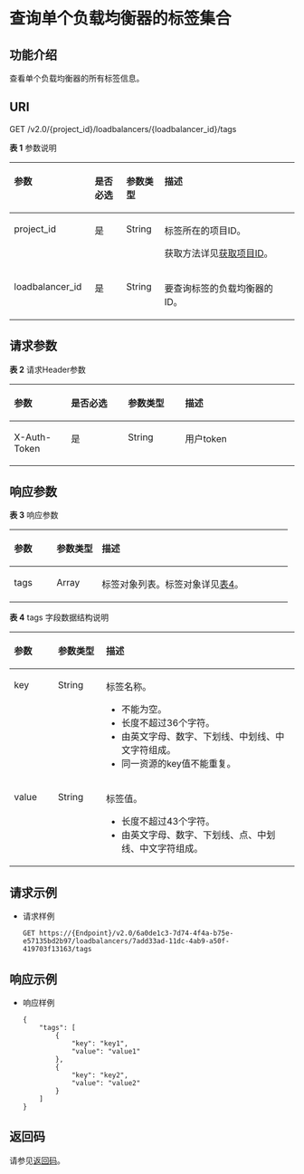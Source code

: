 # 查询单个负载均衡器的标签集合<a name="elb_zq_bq_0003"></a>

## 功能介绍<a name="zh-cn_topic_0094115924_section51245189114349"></a>

查看单个负载均衡器的所有标签信息。

## URI<a name="zh-cn_topic_0094115924_section45214603114349"></a>

GET /v2.0/\{project\_id\}/loadbalancers/\{loadbalancer\_id\}/tags

**表 1**  参数说明

<a name="table33323423"></a>
<table><thead align="left"><tr id="row8420641"><th class="cellrowborder" valign="top" width="28.33%" id="mcps1.2.5.1.1"><p id="p10983320"><a name="p10983320"></a><a name="p10983320"></a>参数</p>
</th>
<th class="cellrowborder" valign="top" width="11.06%" id="mcps1.2.5.1.2"><p id="p1398916541313"><a name="p1398916541313"></a><a name="p1398916541313"></a>是否必选</p>
</th>
<th class="cellrowborder" valign="top" width="13.38%" id="mcps1.2.5.1.3"><p id="p4164548117122"><a name="p4164548117122"></a><a name="p4164548117122"></a>参数类型</p>
</th>
<th class="cellrowborder" valign="top" width="47.23%" id="mcps1.2.5.1.4"><p id="p53754023"><a name="p53754023"></a><a name="p53754023"></a>描述</p>
</th>
</tr>
</thead>
<tbody><tr id="row53906008171138"><td class="cellrowborder" valign="top" width="28.33%" headers="mcps1.2.5.1.1 "><p id="p16126074171144"><a name="p16126074171144"></a><a name="p16126074171144"></a>project_id</p>
</td>
<td class="cellrowborder" valign="top" width="11.06%" headers="mcps1.2.5.1.2 "><p id="p399015418318"><a name="p399015418318"></a><a name="p399015418318"></a>是</p>
</td>
<td class="cellrowborder" valign="top" width="13.38%" headers="mcps1.2.5.1.3 "><p id="p39605860171144"><a name="p39605860171144"></a><a name="p39605860171144"></a>String</p>
</td>
<td class="cellrowborder" valign="top" width="47.23%" headers="mcps1.2.5.1.4 "><p id="p11184131"><a name="p11184131"></a><a name="p11184131"></a>标签所在的项目ID。</p>
<p id="p8222164914610"><a name="p8222164914610"></a><a name="p8222164914610"></a>获取方法详见<a href="获取项目ID.md">获取项目ID</a>。</p>
</td>
</tr>
<tr id="row33431272113959"><td class="cellrowborder" valign="top" width="28.33%" headers="mcps1.2.5.1.1 "><p id="p19792599161649"><a name="p19792599161649"></a><a name="p19792599161649"></a>loadbalancer_id</p>
</td>
<td class="cellrowborder" valign="top" width="11.06%" headers="mcps1.2.5.1.2 "><p id="p2099385413310"><a name="p2099385413310"></a><a name="p2099385413310"></a>是</p>
</td>
<td class="cellrowborder" valign="top" width="13.38%" headers="mcps1.2.5.1.3 "><p id="p18728145714517"><a name="p18728145714517"></a><a name="p18728145714517"></a>String</p>
</td>
<td class="cellrowborder" valign="top" width="47.23%" headers="mcps1.2.5.1.4 "><p id="p8340728114018"><a name="p8340728114018"></a><a name="p8340728114018"></a>要查询标签的负载均衡器的ID。</p>
</td>
</tr>
</tbody>
</table>

## 请求参数<a name="zh-cn_topic_0094115924_section56720455114349"></a>

**表 2**  请求Header参数

<a name="HeaderParameter"></a>
<table><thead align="left"><tr id="row5981246147"><th class="cellrowborder" valign="top" width="20%" id="mcps1.2.5.1.1"><p id="p20981746448"><a name="p20981746448"></a><a name="p20981746448"></a>参数</p>
</th>
<th class="cellrowborder" valign="top" width="20%" id="mcps1.2.5.1.2"><p id="p198184620414"><a name="p198184620414"></a><a name="p198184620414"></a>是否必选</p>
</th>
<th class="cellrowborder" valign="top" width="20%" id="mcps1.2.5.1.3"><p id="p19913461247"><a name="p19913461247"></a><a name="p19913461247"></a>参数类型</p>
</th>
<th class="cellrowborder" valign="top" width="40%" id="mcps1.2.5.1.4"><p id="p14993464416"><a name="p14993464416"></a><a name="p14993464416"></a>描述</p>
</th>
</tr>
</thead>
<tbody><tr id="row189844610419"><td class="cellrowborder" valign="top" width="20%" headers="mcps1.2.5.1.1 "><p id="p299204618411"><a name="p299204618411"></a><a name="p299204618411"></a>X-Auth-Token</p>
</td>
<td class="cellrowborder" valign="top" width="20%" headers="mcps1.2.5.1.2 "><p id="p14991466419"><a name="p14991466419"></a><a name="p14991466419"></a>是</p>
</td>
<td class="cellrowborder" valign="top" width="20%" headers="mcps1.2.5.1.3 "><p id="p12992466418"><a name="p12992466418"></a><a name="p12992466418"></a>String</p>
</td>
<td class="cellrowborder" valign="top" width="40%" headers="mcps1.2.5.1.4 "><p id="p2991461149"><a name="p2991461149"></a><a name="p2991461149"></a>用户token</p>
</td>
</tr>
</tbody>
</table>

## 响应参数<a name="zh-cn_topic_0094115924_section10152064114349"></a>

**表 3**  响应参数

<a name="zh-cn_topic_0094115924_table60666685114349"></a>
<table><thead align="left"><tr id="zh-cn_topic_0094115924_row54998647114349"><th class="cellrowborder" valign="top" width="15.299999999999999%" id="mcps1.2.4.1.1"><p id="zh-cn_topic_0094115924_p25705400114349"><a name="zh-cn_topic_0094115924_p25705400114349"></a><a name="zh-cn_topic_0094115924_p25705400114349"></a>参数</p>
</th>
<th class="cellrowborder" valign="top" width="16.27%" id="mcps1.2.4.1.2"><p id="zh-cn_topic_0094115924_p1762687114349"><a name="zh-cn_topic_0094115924_p1762687114349"></a><a name="zh-cn_topic_0094115924_p1762687114349"></a>参数类型</p>
</th>
<th class="cellrowborder" valign="top" width="68.43%" id="mcps1.2.4.1.3"><p id="zh-cn_topic_0094115924_p8559921114349"><a name="zh-cn_topic_0094115924_p8559921114349"></a><a name="zh-cn_topic_0094115924_p8559921114349"></a>描述</p>
</th>
</tr>
</thead>
<tbody><tr id="zh-cn_topic_0094115924_row22265016114349"><td class="cellrowborder" valign="top" width="15.299999999999999%" headers="mcps1.2.4.1.1 "><p id="zh-cn_topic_0094115924_p58635900114349"><a name="zh-cn_topic_0094115924_p58635900114349"></a><a name="zh-cn_topic_0094115924_p58635900114349"></a>tags</p>
</td>
<td class="cellrowborder" valign="top" width="16.27%" headers="mcps1.2.4.1.2 "><p id="zh-cn_topic_0094115924_p51887460114349"><a name="zh-cn_topic_0094115924_p51887460114349"></a><a name="zh-cn_topic_0094115924_p51887460114349"></a>Array</p>
</td>
<td class="cellrowborder" valign="top" width="68.43%" headers="mcps1.2.4.1.3 "><p id="zh-cn_topic_0094115924_p42134745114349"><a name="zh-cn_topic_0094115924_p42134745114349"></a><a name="zh-cn_topic_0094115924_p42134745114349"></a>标签对象列表。标签对象详见<a href="#zh-cn_topic_0094115924_table57471170114349">表4</a>。</p>
</td>
</tr>
</tbody>
</table>

**表 4**  tags 字段数据结构说明

<a name="zh-cn_topic_0094115924_table57471170114349"></a>
<table><thead align="left"><tr id="zh-cn_topic_0094115924_row17231304114349"><th class="cellrowborder" valign="top" width="15.441544154415443%" id="mcps1.2.4.1.1"><p id="zh-cn_topic_0094115924_p53558420114349"><a name="zh-cn_topic_0094115924_p53558420114349"></a><a name="zh-cn_topic_0094115924_p53558420114349"></a>参数</p>
</th>
<th class="cellrowborder" valign="top" width="16.84168416841684%" id="mcps1.2.4.1.2"><p id="zh-cn_topic_0094115924_p43264731114349"><a name="zh-cn_topic_0094115924_p43264731114349"></a><a name="zh-cn_topic_0094115924_p43264731114349"></a>参数类型</p>
</th>
<th class="cellrowborder" valign="top" width="67.71677167716771%" id="mcps1.2.4.1.3"><p id="p12011816262"><a name="p12011816262"></a><a name="p12011816262"></a>描述</p>
</th>
</tr>
</thead>
<tbody><tr id="zh-cn_topic_0094115924_row56519168114349"><td class="cellrowborder" valign="top" width="15.441544154415443%" headers="mcps1.2.4.1.1 "><p id="zh-cn_topic_0094115924_p14649901114349"><a name="zh-cn_topic_0094115924_p14649901114349"></a><a name="zh-cn_topic_0094115924_p14649901114349"></a>key</p>
</td>
<td class="cellrowborder" valign="top" width="16.84168416841684%" headers="mcps1.2.4.1.2 "><p id="zh-cn_topic_0094115924_p45791351114349"><a name="zh-cn_topic_0094115924_p45791351114349"></a><a name="zh-cn_topic_0094115924_p45791351114349"></a>String</p>
</td>
<td class="cellrowborder" valign="top" width="67.71677167716771%" headers="mcps1.2.4.1.3 "><p id="p103541615151011"><a name="p103541615151011"></a><a name="p103541615151011"></a>标签名称。</p>
<a name="ul5708182422218"></a><a name="ul5708182422218"></a><ul id="ul5708182422218"><li>不能为空。</li><li>长度不超过36个字符。</li><li>由英文字母、数字、下划线、中划线、中文字符组成。</li><li>同一资源的key值不能重复。</li></ul>
</td>
</tr>
<tr id="zh-cn_topic_0094115924_row28789745114349"><td class="cellrowborder" valign="top" width="15.441544154415443%" headers="mcps1.2.4.1.1 "><p id="zh-cn_topic_0094115924_p50268033114349"><a name="zh-cn_topic_0094115924_p50268033114349"></a><a name="zh-cn_topic_0094115924_p50268033114349"></a>value</p>
</td>
<td class="cellrowborder" valign="top" width="16.84168416841684%" headers="mcps1.2.4.1.2 "><p id="zh-cn_topic_0094115924_p45178890114349"><a name="zh-cn_topic_0094115924_p45178890114349"></a><a name="zh-cn_topic_0094115924_p45178890114349"></a>String</p>
</td>
<td class="cellrowborder" valign="top" width="67.71677167716771%" headers="mcps1.2.4.1.3 "><p id="p20669181812100"><a name="p20669181812100"></a><a name="p20669181812100"></a>标签值。</p>
<a name="ul17709124142210"></a><a name="ul17709124142210"></a><ul id="ul17709124142210"><li>长度不超过43个字符。</li><li>由英文字母、数字、下划线、点、中划线、中文字符组成。</li></ul>
</td>
</tr>
</tbody>
</table>

## 请求示例<a name="section195412017122411"></a>

-   请求样例

    ```
    GET https://{Endpoint}/v2.0/6a0de1c3-7d74-4f4a-b75e-e57135bd2b97/loadbalancers/7add33ad-11dc-4ab9-a50f-419703f13163/tags
    ```


## 响应示例<a name="section19947184104514"></a>

-   响应样例

    ```
    {
        "tags": [
            {
                "key": "key1", 
                "value": "value1"
            }, 
            {
                "key": "key2", 
                "value": "value2"
            }
        ]
    }
    ```


## 返回码<a name="zh-cn_topic_0094115924_section1030264817164"></a>

请参见[返回码](返回码.md)。

